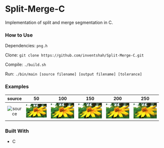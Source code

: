 # Split-Merge-C
Implementation of split and merge segmentation in C.

### How to Use
Dependencies: `png.h`

Clone: `git clone https://github.com/inventshah/Split-Merge-C.git`

Compile: `./build.sh`

Run: `./bin/main [source filename] [output filename] [tolerance]`

### Examples

source | 50 | 100 | 150 | 200 | 250
:-----:|:--:|:---:|:---:|:---:|:--:
![source](images/source.png) | ![50](images/t50.png) | ![100](images/t100.png) | ![150](images/t150.png) | ![200](images/t200.png) | ![250](images/t250.png)

### Built With
* C